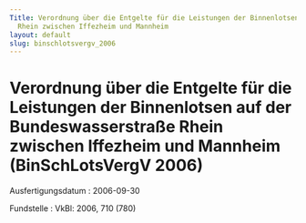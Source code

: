 ```yaml
---
Title: Verordnung über die Entgelte für die Leistungen der Binnenlotsen auf der Bundeswasserstraße
  Rhein zwischen Iffezheim und Mannheim
layout: default
slug: binschlotsvergv_2006
---
```


# Verordnung über die Entgelte für die Leistungen der Binnenlotsen auf der Bundeswasserstraße Rhein zwischen Iffezheim und Mannheim (BinSchLotsVergV 2006)

Ausfertigungsdatum
:   2006-09-30

Fundstelle
:   VkBl: 2006, 710 (780)

